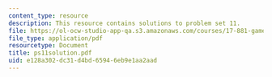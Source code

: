 ```yaml
---
content_type: resource
description: This resource contains solutions to problem set 11.
file: https://ol-ocw-studio-app-qa.s3.amazonaws.com/courses/17-881-game-theory-and-political-theory-fall-2004/e128a302dc31d4bd65946eb9e1aa2aad_ps11solution.pdf
file_type: application/pdf
resourcetype: Document
title: ps11solution.pdf
uid: e128a302-dc31-d4bd-6594-6eb9e1aa2aad
---
```


